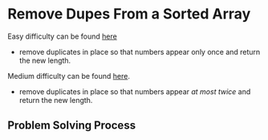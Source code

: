 # Remove Dupes From a Sorted Array
Easy difficulty can be found [here](https://leetcode.com/problems/remove-duplicates-from-sorted-array/description/)
- remove duplicates in place so that numbers appear only once 
and return the new length.

Medium difficulty can be found [here](https://leetcode.com/problems/remove-duplicates-from-sorted-array-ii/description/).
- remove duplicates in place so that numbers appear _at most twice_ 
and return the new length.

## Problem Solving Process
